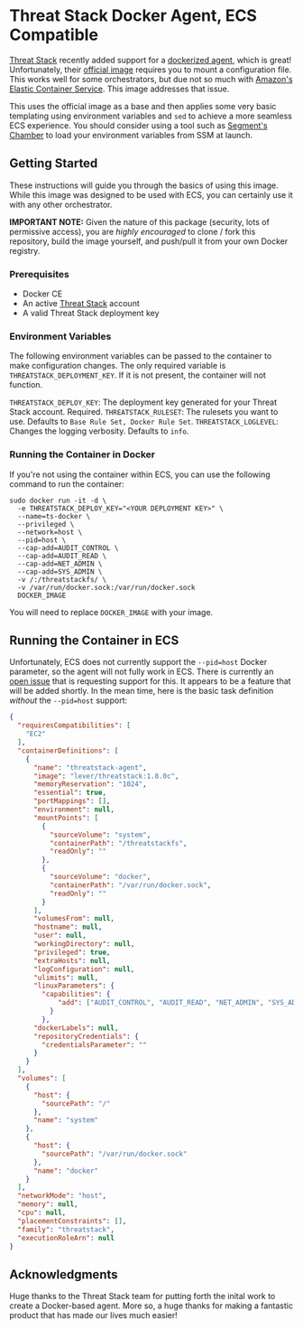 # Threat Stack Docker Agent, ECS Compatible

[Threat Stack](https://www.threatstack.com) recently added support for a [dockerized agent](https://threatstack.zendesk.com/hc/en-us/articles/360016123992), which is great! Unfortunately,
their [official image](https://hub.docker.com/r/threatstack/ts-docker/) requires you to mount a
configuration file. This works well for some orchestrators, but due not so much with [Amazon's
Elastic Container Service](https://aws.amazon.com/ecs/). This image addresses that issue.

This uses the official image as a base and then applies some very basic templating using environment
variables and `sed` to achieve a more seamless ECS experience. You should consider using a tool such
as [Segment's Chamber](https://github.com/segmentio/chamber) to load your environment variables from
SSM at launch.

## Getting Started

These instructions will guide you through the basics of using this image. While this image was
designed to be used with ECS, you can certainly use it with any other orchestrator.

**IMPORTANT NOTE:** Given the nature of this package (security, lots of permissive access), you are
*highly encouraged* to clone / fork this repository, build the image yourself, and push/pull it from
your own Docker registry.

### Prerequisites

- Docker CE
- An active [Threat Stack](https://www.threatstack.com) account
- A valid Threat Stack deployment key

### Environment Variables

The following environment variables can be passed to the container to make configuration changes.
The only required variable is `THREATSTACK_DEPLOYMENT_KEY`. If it is not present, the container will
not function.

`THREATSTACK_DEPLOY_KEY`: The deployment key generated for your Threat Stack account. Required.
`THREATSTACK_RULESET`: The rulesets you want to use. Defaults to `Base Rule Set, Docker Rule Set`.
`THREATSTACK_LOGLEVEL`: Changes the logging verbosity. Defaults to `info`.

### Running the Container in Docker

If you're not using the container within ECS, you can use the following command to run the
container:

```shell
sudo docker run -it -d \
  -e THREATSTACK_DEPLOY_KEY="<YOUR DEPLOYMENT KEY>" \
  --name=ts-docker \
  --privileged \
  --network=host \
  --pid=host \
  --cap-add=AUDIT_CONTROL \
  --cap-add=AUDIT_READ \
  --cap-add=NET_ADMIN \
  --cap-add=SYS_ADMIN \
  -v /:/threatstackfs/ \
  -v /var/run/docker.sock:/var/run/docker.sock
  DOCKER_IMAGE
```

You will need to replace `DOCKER_IMAGE` with your image.

## Running the Container in ECS

Unfortunately, ECS does not currently support the `--pid=host` Docker parameter, so the agent will
not fully work in ECS. There is currently an [open issue](https://github.com/aws/amazon-ecs-agent/issues/473)
that is requesting support for this. It appears to be a feature that will be added shortly. In the
mean time, here is the basic task definition *without* the `--pid=host` support:

```json
{
  "requiresCompatibilities": [
    "EC2"
  ],
  "containerDefinitions": [
    {
      "name": "threatstack-agent",
      "image": "lever/threatstack:1.8.0c",
      "memoryReservation": "1024",
      "essential": true,
      "portMappings": [],
      "environment": null,
      "mountPoints": [
        {
          "sourceVolume": "system",
          "containerPath": "/threatstackfs",
          "readOnly": ""
        },
        {
          "sourceVolume": "docker",
          "containerPath": "/var/run/docker.sock",
          "readOnly": ""
        }
      ],
      "volumesFrom": null,
      "hostname": null,
      "user": null,
      "workingDirectory": null,
      "privileged": true,
      "extraHosts": null,
      "logConfiguration": null,
      "ulimits": null,
      "linuxParameters": {
        "capabilities": {
            "add": ["AUDIT_CONTROL", "AUDIT_READ", "NET_ADMIN", "SYS_ADMIN"]
          }
        },
      "dockerLabels": null,
      "repositoryCredentials": {
        "credentialsParameter": ""
      }
    }
  ],
  "volumes": [
    {
      "host": {
        "sourcePath": "/"
      },
      "name": "system"
    },
    {
      "host": {
        "sourcePath": "/var/run/docker.sock"
      },
      "name": "docker"
    }
  ],
  "networkMode": "host",
  "memory": null,
  "cpu": null,
  "placementConstraints": [],
  "family": "threatstack",
  "executionRoleArn": null
}
```

## Acknowledgments

Huge thanks to the Threat Stack team for putting forth the inital work to create a Docker-based
agent. More so, a huge thanks for making a fantastic product that has made our lives much easier!
